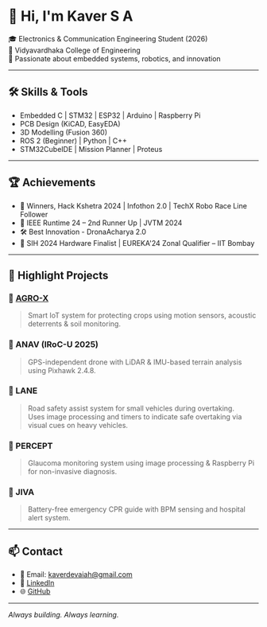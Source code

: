 # 👋 Hi, I'm Kaver S A

🎓 Electronics & Communication Engineering Student (2026)  
📍 Vidyavardhaka College of Engineering  
🚀 Passionate about embedded systems, robotics, and innovation

---

## 🛠️ Skills & Tools

- Embedded C | STM32 | ESP32 | Arduino | Raspberry Pi
- PCB Design (KiCAD, EasyEDA)
- 3D Modelling (Fusion 360)
- ROS 2 (Beginner) | Python | C++
- STM32CubeIDE | Mission Planner | Proteus

---

## 🏆 Achievements

- 🥇 Winners, Hack Kshetra 2024 | Infothon 2.0 | TechX Robo Race Line Follower
- 🥈 IEEE Runtime 24 – 2nd Runner Up | JVTM 2024
- 🛠️ Best Innovation - DronaAcharya 2.0
- 🏁 SIH 2024 Hardware Finalist | EUREKA'24 Zonal Qualifier – IIT Bombay

---

## 📂 Highlight Projects

### 🔹 [AGRO-X](https://github.com/kaver06/AGRO-X)
> Smart IoT system for protecting crops using motion sensors, acoustic deterrents & soil monitoring.

### 🔹 ANAV (IRoC-U 2025)
> GPS-independent drone with LiDAR & IMU-based terrain analysis using Pixhawk 2.4.8.

### 🔹 LANE
> Road safety assist system for small vehicles during overtaking.  
> Uses image processing and timers to indicate safe overtaking via visual cues on heavy vehicles.

### 🔹 PERCEPT
> Glaucoma monitoring system using image processing & Raspberry Pi for non-invasive diagnosis.

### 🔹 JIVA
> Battery-free emergency CPR guide with BPM sensing and hospital alert system.

---

## 📫 Contact

- 📧 Email: [kaverdevaiah@gmail.com](mailto:kaverdevaiah@gmail.com)
- 🔗 [LinkedIn](https://linkedin.com/in/kaverdevaiah)
- 🌐 [GitHub](https://github.com/kaver06)

---

_Always building. Always learning._
